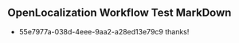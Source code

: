 ## OpenLocalization Workflow Test MarkDown
* 55e7977a-038d-4eee-9aa2-a28ed13e79c9 thanks!

<!--HONumber=Feb17_HO2-->


